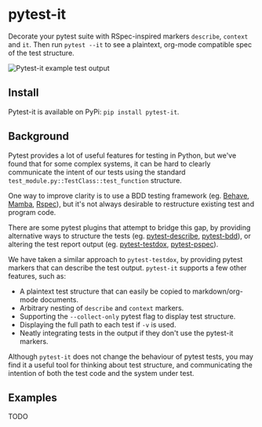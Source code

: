 # pytest-it

Decorate your pytest suite with RSpec-inspired markers `describe`, `context` and
`it`. Then run `pytest --it` to see a plaintext, org-mode compatible spec of the
test structure.

![Pytest-it example test output](/img/output-example.png)


## Install

Pytest-it is available on PyPi: `pip install pytest-it`.


## Background

Pytest provides a lot of useful features for testing in Python, but we've found
that for some complex systems, it can be hard to clearly communicate the intent
of our tests using the standard `test_module.py::TestClass::test_function`
structure.

One way to improve clarity is to use a BDD testing framework
(eg. [Behave](https://github.com/behave/behave),
[Mamba](https://github.com/nestorsalceda/mamba), [Rspec](http://rspec.info)), but
it's not always desirable to restructure existing test and program code.

There are some pytest plugins that attempt to bridge this gap, by providing
alternative ways to structure the tests (eg. [pytest-describe](https://github.com/ropez/pytest-describe), [pytest-bdd](https://github.com/pytest-dev/pytest-bdd)), or
altering the test report output (eg. [pytest-testdox](https://github.com/renanivo/pytest-testdox), [pytest-pspec](https://github.com/gowtham-sai/pytest-pspec)).

We have taken a similar approach to `pytest-testdox`, by providing pytest
markers that can describe the test output. `pytest-it` supports a few other
features, such as:

- A plaintext test structure that can easily be copied to markdown/org-mode documents.
- Arbitrary nesting of `describe` and `context` markers.
- Supporting the `--collect-only` pytest flag to display test structure.
- Displaying the full path to each test if `-v` is used.
- Neatly integrating tests in the output if they don't use the pytest-it
  markers.

Although `pytest-it` does not change the behaviour of pytest tests, you may find it
a useful tool for thinking about test structure, and communicating the intention
of both the test code and the system under test.


## Examples

TODO
